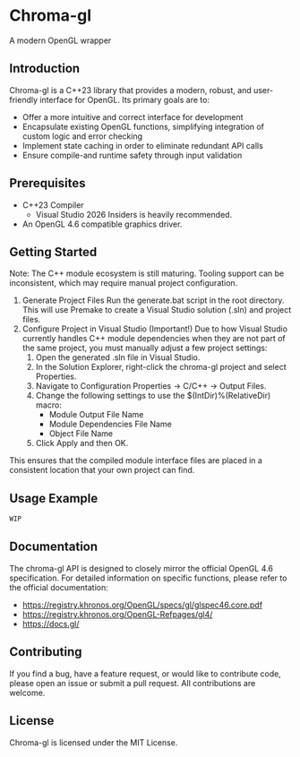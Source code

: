 # Chroma-gl
A modern OpenGL wrapper

## Introduction
Chroma-gl is a C++23 library that provides a modern, robust, and user-friendly interface for OpenGL.
Its primary goals are to:
* Offer a more intuitive and correct interface for development
* Encapsulate existing OpenGL functions, simplifying integration of custom logic and error checking
* Implement state caching in order to eliminate redundant API calls
* Ensure compile-and runtime safety through input validation

## Prerequisites
* C++23 Compiler
  * Visual Studio 2026 Insiders is heavily recommended.
* An OpenGL 4.6 compatible graphics driver.

## Getting Started
Note: The C++ module ecosystem is still maturing. Tooling support can be inconsistent, which may require manual project configuration.

1. Generate Project Files
Run the generate.bat script in the root directory. This will use Premake to create a Visual Studio solution (.sln) and project files.
2. Configure Project in Visual Studio (Important!)
Due to how Visual Studio currently handles C++ module dependencies when they are not part of the same project, you must manually adjust a few project settings:
   1. Open the generated .sln file in Visual Studio.
   2. In the Solution Explorer, right-click the chroma-gl project and select Properties.
   3. Navigate to Configuration Properties -> C/C++ -> Output Files.
   4. Change the following settings to use the $(IntDir)%(RelativeDir) macro:
      * Module Output File Name
      * Module Dependencies File Name
      * Object File Name
   5. Click Apply and then OK.

This ensures that the compiled module interface files are placed in a consistent location that your own project can find.

## Usage Example
```cpp
WIP
```

## Documentation
The chroma-gl API is designed to closely mirror the official OpenGL 4.6 specification. For detailed information on specific functions, please refer to the official documentation:
* https://registry.khronos.org/OpenGL/specs/gl/glspec46.core.pdf
* https://registry.khronos.org/OpenGL-Refpages/gl4/
* https://docs.gl/

## Contributing
If you find a bug, have a feature request, or would like to contribute code, please open an issue or submit a pull request. All contributions are welcome.

## License
Chroma-gl is licensed under the MIT License.
